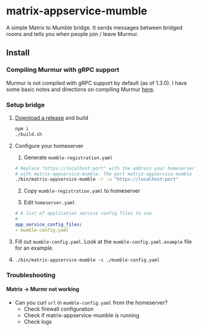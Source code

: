 # matrix-appservice-mumble

A simple Matrix to Mumble bridge. It sends messages between bridged rooms and tells you when people join / leave Murmur.

## Install


### Compiling Murmur with gRPC support

Murmur is not compiled with gRPC support by default (as of 1.3.0). I have some basic notes and directions on compiling Murmur [here](COMPILING_MURMUR.md).

### Setup bridge

1. [Download a release](https://github.com/mymindstorm/matrix-appservice-mumble/releases) and build
    ```bash
    npm i
    ./build.sh
    ```
2. Configure your homeserver
    1. Generate `mumble-registration.yaml`

    ```bash
    # Replace "https://localhost:port" with the address your homeserver will use to talk
    # with matrix-appservice-mumble. The port matrix-appservice-mumble uses can be set with -p.
    ./bin/matrix-appservice-mumble -r -u "https://localhost:port"
    ```

    2. Copy `mumble-registration.yaml` to homeserver

    3. Edit `homeserver.yaml`

    ```yaml
    # A list of application service config files to use
    #
    app_service_config_files:
    - mumble-config.yaml
    ```

4. Fill out `mumble-config.yaml`. Look at the `mumble-config.yaml.example` file for an example.

5. `./bin/matrix-appservice-mumble -c ./mumble-config.yaml`

### Troubleshooting

#### Matrix -> Murmr not working

- Can you curl `url` in `mumble-config.yaml` from the homeserver?
    - Check firewall configuration
    - Check if matrix-appservice-mumble is running
    - Check logs
